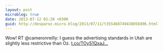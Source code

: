 ```yaml
---
layout: post
microblog: true
date: 2013-07-12 02:28 +0300
guid: http://desparoz.micro.blog/2013/07/11/t355468749438058496.html
---
```

Wow! RT @cameronreilly: I guess the advertising standards in Utah are slightly less restrictive than Oz. [t.co/TOyS1QxaJ...](http://t.co/TOyS1QxaJB)
